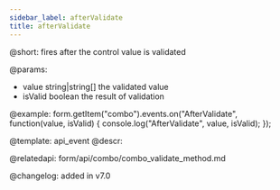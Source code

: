 ```yaml
---
sidebar_label: afterValidate
title: afterValidate
---          
```


@short: fires after the control value is validated
 

@params:
- value       string|string[]  the validated value
- isValid     boolean     the result of validation


@example:
form.getItem("combo").events.on("AfterValidate", function(value, isValid) {
    console.log("AfterValidate", value, isValid);
});


@template: api_event
@descr:

@relatedapi: form/api/combo/combo_validate_method.md

@changelog: added in v7.0
